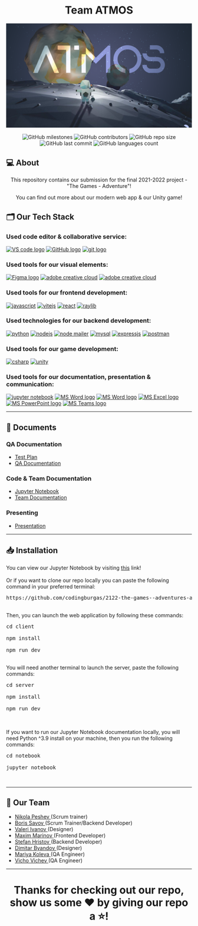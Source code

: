  <h1 align="center">Team ATMOS</h1>

<p align="center">
    <img src="/docs/assets/banners/banner.png"/>
</p>

<p align = "center">
    <img alt="GitHub milestones" src="https://img.shields.io/github/milestones/all/codingburgas/2122-the-games--adventures-atmos-final-project-2022?style=flat-square">
    <img alt="GitHub contributors" src="https://img.shields.io/github/contributors/codingburgas/2122-the-games--adventures-atmos-final-project-2022?style=flat-square">
    <img alt="GitHub repo size" src="https://img.shields.io/github/repo-size/codingburgas/2122-the-games--adventures-atmos-final-project-2022?style=flat-square">
    <img alt="GitHub last commit" src="https://img.shields.io/github/last-commit/codingburgas/2122-the-games--adventures-atmos-final-project-2022?style=flat-square">
    <img alt="GitHub languages count"src="https://img.shields.io/github/languages/count/codingburgas/2122-the-games--adventures-atmos-final-project-2022?style=flat-square">
<br>

## 💻 About

<p align="center">This repository contains our submission for the final 2021-2022 project - "The Games - Adventure"!</p>
<p align="center">You can find out more about our modern web app & our Unity game!</p>

## 🗂️ Our Tech Stack

### Used code editor & collaborative service:

<p align="left">
    <a href="https://code.visualstudio.com/"><img src="https://img.icons8.com/color/344/visual-studio-code-2019.png" alt="VS code logo" width=48px /></a>
    <a href="https://github.com/"><img src="https://img.icons8.com/nolan/344/github.png" alt="GitHub logo" width=52px /></a>
    <a href="https://git-scm.com/"><img src="https://img.icons8.com/nolan/344/git.png" alt="git logo" width=52px /></a>
</p>

### Used tools for our visual elements:

<p align="left">
    <a href="https://www.figma.com/"><img src="https://img.icons8.com/color/344/figma--v1.png" alt="Figma logo" width=48px/></a>
    <a href="https://marketplace.visualstudio.com/items?itemName=adpyke.codesnap"><img src="https://adpyke.gallerycdn.vsassets.io/extensions/adpyke/codesnap/1.3.4/1625238962906/Microsoft.VisualStudio.Services.Icons.Default" alt="adobe creative cloud" width=48px /></a>
    <a href="https://www.adobe.com/creativecloud.html"><img src="https://www.adobe.com/content/dam/shared/images/product-icons/svg/creative-cloud.svg" alt="adobe creative cloud" width=48px /></a>
</p>

### Used tools for our frontend development:

<p align="left">
    <a href="https://www.javascript.com/"><img src="https://img.icons8.com/color/344/javascript--v1.png" alt="javascript" width=48px /></a>
    <a href="https://vitejs.dev/"><img src="https://res.cloudinary.com/practicaldev/image/fetch/s--bp9HIjTK--/c_limit%2Cf_auto%2Cfl_progressive%2Cq_auto%2Cw_880/https://dev-to-uploads.s3.amazonaws.com/uploads/articles/77ripvyhwi6xl0gqkvj9.png" alt="vitejs" width=48px /></a>
    <a href="https://reactjs.org/"><img src="https://img.icons8.com/plasticine/344/react.png" alt="react" width=48px /></a>
    <a href="https://tailwindcss.com/"><img src="https://upload.wikimedia.org/wikipedia/commons/thumb/d/d5/Tailwind_CSS_Logo.svg/2048px-Tailwind_CSS_Logo.svg.png" alt="raylib" width=48px /></a>
</p>

### Used technologies for our backend development:

<p align="left">
    <a href="https://www.python.org/"><img src="https://img.icons8.com/color/344/python--v1.png" alt="python" width=48px /></a>
    <a href="https://nodejs.org/en/"><img src="https://s3.amazonaws.com/clarityfm-production/attachments/32059/default/nodejs-512.png?1573156678" alt="nodejs" width=58px /></a>
    <a href="https://nodemailer.com/about/"><img src="https://i1.wp.com/community.nodemailer.com/wp-content/uploads/2015/10/n2-2.png?fit=422%2C360&ssl=1" alt="node mailer" width=58px /></a>
    <a href="https://www.mysql.com/"><img src="https://img.icons8.com/fluency/344/mysql-logo.png" alt="mysql" width=58px /></a>
    <a href="https://expressjs.com/"><img src="https://images.tute.io/tute/topic/express-js.png" alt="expressjs" width=48px /></a>
    <a href="https://www.postman.com/"><img src="https://res.cloudinary.com/postman/image/upload/t_team_logo/v1629869194/team/2893aede23f01bfcbd2319326bc96a6ed0524eba759745ed6d73405a3a8b67a8" alt="postman" width=48px /></a>
</p>

### Used tools for our game development:

<p align="left">
    <a href="https://docs.microsoft.com/en-us/dotnet/csharp/"><img src="https://miro.medium.com/max/375/1*NhpIIUL7AFgKKn30gKoDUw.png" alt="csharp" width=48px /></a>
    <a href="https://unity.com/"><img src="https://gpuopen.com/wp-content/uploads/2021/10/U_Logo_White_RGB.png" alt="unity" width=128px /></a>
</p>

### Used tools for our documentation, presentation & communication:

<p align="left">
    <a href="https://jupyter.org/"><img src="https://img.icons8.com/fluency/344/jupyter.png" alt="jupyter notebook" width=48px /></a>
    <a href="https://www.microsoft.com/en-ww/microsoft-365/onedrive/online-cloud-storage"><img src="https://www.myce.com/wp-content/images_posts/2017/03/myce-onedrive-logo.png" alt="MS Word logo" width=48px /></a>
    <a href="https://www.microsoft.com/en-ww/microsoft-365/word"><img src="https://img.icons8.com/color/344/ms-word.png" alt="MS Word logo" width=48px /></a>
    <a href="https://www.microsoft.com/en-ww/microsoft-365/excel"><img src="https://img.icons8.com/color/344/ms-excel.png" alt="MS Excel logo" width=48px /></a>
    <a href="https://www.microsoft.com/en-ww/microsoft-365/powerpoint"><img src="https://img.icons8.com/color/344/ms-powerpoint.png" alt="MS PowerPoint logo" width=48px /></a>
    <a href="https://www.microsoft.com/en/microsoft-teams/group-chat-software"><img src="https://img.icons8.com/color/344/microsoft-teams.png" alt = "MS Teams logo" width=46px /></a>
</p>

<hr>

## 📄 Documents

### QA Documentation

- [Test Plan]()
- [QA Documentation](https://github.com/codingburgas/2122-the-games--adventures-atmos-final-project-2022/raw/main/docs/Atmos%20-%20client%20QA%20Doc.xlsx)

### Code & Team Documentation

- [Jupyter Notebook](https://docs.atmos.systems)
- [Team Documentation](https://github.com/codingburgas/2122-the-games--adventures-atmos-final-project-2022/raw/main/docs/Atmos_-_Documentation.docx)

### Presenting

- [Presentation](https://github.com/codingburgas/2122-the-games--adventures-atmos-final-project-2022/raw/main/docs/Atmos%20-%20Presentation.pptx)

<hr>

## 📥 Installation

You can view our Jupyter Notebook by visiting <a href="https://docs.atmos.systems">this</a> link! <br>
<br>
Or if you want to clone our repo locally you can paste the following command in your preferred terminal:

<pre>https://github.com/codingburgas/2122-the-games--adventures-atmos-final-project-2022</pre>
<br>
Then, you can launch the web application by following these commands:
<br>
<pre>
cd client<br>
npm install<br>
npm run dev
</pre>
<br>
You will need another terminal to launch the server, paste the following commands:
<pre>
cd server<br>
npm install<br>
npm run dev<br>
</pre>
<br>
If you want to run our Jupyter Notebook documentation locally, you will need Python ^3.9 install on your machine, then you run the following commands:
<br>
<pre>
cd notebook<br>
jupyter notebook
</pre>
<br>
<hr>

## 🧒 Our Team

- <a href = "https://github.com/NDPeshev19"> Nikola Peshev </a> (Scrum trainer)
- <a href = "https://github.com/BNSavov19"> Boris Savov </a> (Scrum Trainer/Backend Developer)
- <a href = "https://github.com/VTIvanov20"> Valeri Ivanov </a> (Designer)
- <a href = "https://github.com/MMMarinov20"> Maxim Marinov </a> (Frontend Developer)
- <a href = "https://github.com/SHHristov20"> Stefan Hristov </a> (Backend Developer)
- <a href = "https://github.com/DKByandov21"> Dimitar Byandov </a> (Designer)
- <a href = "https://github.com/MVKoleva21"> Mariya Koleva </a> (QA Engineer)
- <a href = "https://github.com/VDVichev21"> Vicho Vichev </a> (QA Engineer)

<hr>

<h1 align="center">Thanks for checking out our repo, show us some ❤️ by giving our repo a ⭐️!</h1>
